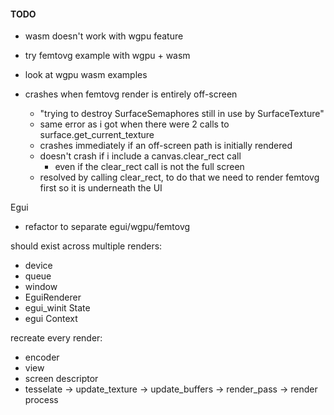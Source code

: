 #### TODO
- wasm doesn't work with wgpu feature
- try femtovg example with wgpu + wasm
- look at wgpu wasm examples

- crashes when femtovg render is entirely off-screen
    - "trying to destroy SurfaceSemaphores still in use by SurfaceTexture"
    - same error as i got when there were 2 calls to surface.get_current_texture
    - crashes immediately if an off-screen path is initially rendered
    - doesn't crash if i include a canvas.clear_rect call
       - even if the clear_rect call is not the full screen
    - resolved by calling clear_rect, to do that we need to render femtovg first so it is underneath the UI

Egui
- refactor to separate egui/wgpu/femtovg

should exist across multiple renders:
- device
- queue
- window
- EguiRenderer
- egui_winit State
- egui Context

recreate every render:
- encoder
- view
- screen descriptor
- tesselate -> update_texture -> update_buffers -> render_pass -> render process
